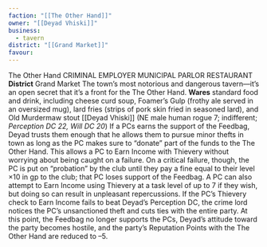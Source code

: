 ```yaml
---
faction: "[[The Other Hand]]"
owner: "[[Deyad Vhiski]]"
business:
  - tavern
district: "[[Grand Market]]"
favour:
---
```

The Other Hand CRIMINAL EMPLOYER MUNICIPAL PARLOR RESTAURANT 
**District** Grand Market
The town’s most notorious and dangerous tavern—it’s an open secret that it’s a front for the The Other Hand. 
**Wares** standard food and drink, including cheese curd soup, Foamer’s Gulp (frothy ale served in an oversized mug), lard fries (strips of pork skin fried in seasoned lard), and Old Murdermaw stout 
[[Deyad Vhiski]] (NE male human rogue 7; indifferent; *Perception DC 22, Will DC 20*) If a PCs earns the support of the Feedbag, Deyad trusts them enough that he allows them to pursue minor thefts in town as long as the PC makes sure to “donate” part of the funds to the The Other Hand. This allows a PC to Earn Income with Thievery without worrying about being caught on a failure. On a critical failure, though, the PC is put on “probation” by the club until they pay a fine equal to their level ×10 in gp to the club; that PC loses support of the Feedbag. 
A PC can also attempt to Earn Income using Thievery at a task level of up to 7 if they wish, but doing so can result in unpleasant repercussions. If the PC’s Thievery check to Earn Income fails to beat Deyad’s Perception DC, the crime lord notices the PC’s unsanctioned theft and cuts ties with the entire party. At this point, the Feedbag no longer supports the PCs, Deyad’s attitude toward the party becomes hostile, and the party’s Reputation Points with the The Other Hand are reduced to –5. 